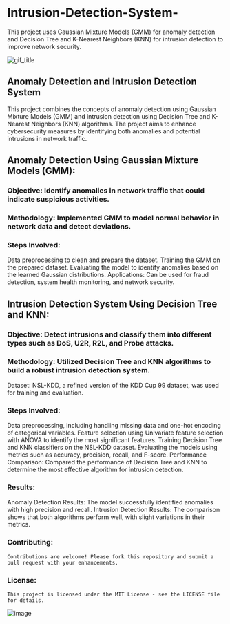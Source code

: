 # Intrusion-Detection-System-

This project uses Gaussian Mixture Models (GMM) for anomaly detection and Decision Tree and K-Nearest Neighbors (KNN) for intrusion detection to improve network security.

![gif_title](https://github.com/jasserchtourou/Intrusion-Detection-System-/assets/124272855/451aaf9e-ae97-4897-bdc8-991f462b48d9)

## Anomaly Detection and Intrusion Detection System
This project combines the concepts of anomaly detection using Gaussian Mixture Models (GMM) and intrusion detection using Decision Tree and K-Nearest Neighbors (KNN) algorithms. The project aims to enhance cybersecurity measures by identifying both anomalies and potential intrusions in network traffic.


## Anomaly Detection Using Gaussian Mixture Models (GMM):

### Objective: Identify anomalies in network traffic that could indicate suspicious activities.
### Methodology: Implemented GMM to model normal behavior in network data and detect deviations.
### Steps Involved:
Data preprocessing to clean and prepare the dataset.
Training the GMM on the prepared dataset.
Evaluating the model to identify anomalies based on the learned Gaussian distributions.
Applications: Can be used for fraud detection, system health monitoring, and network security.


## Intrusion Detection System Using Decision Tree and KNN:
### Objective: Detect intrusions and classify them into different types such as DoS, U2R, R2L, and Probe attacks.
### Methodology: Utilized Decision Tree and KNN algorithms to build a robust intrusion detection system.
Dataset: NSL-KDD, a refined version of the KDD Cup 99 dataset, was used for training and evaluation.
### Steps Involved:
Data preprocessing, including handling missing data and one-hot encoding of categorical variables.
Feature selection using Univariate feature selection with ANOVA to identify the most significant features.
Training Decision Tree and KNN classifiers on the NSL-KDD dataset.
Evaluating the models using metrics such as accuracy, precision, recall, and F-score.
Performance Comparison: Compared the performance of Decision Tree and KNN to determine the most effective algorithm for intrusion detection.


### Results:
Anomaly Detection Results:
     The model successfully identified anomalies with high precision and recall.
Intrusion Detection Results:
    The comparison shows that both algorithms perform well, with slight variations in their metrics.
    
### Contributing:
    Contributions are welcome! Please fork this repository and submit a pull request with your enhancements.

### License:
    This project is licensed under the MIT License - see the LICENSE file for details.


![image](https://github.com/jasserchtourou/Intrusion-Detection-System-/assets/124272855/0ae25d2a-d975-44fa-8dd6-4e443c21b2be)

